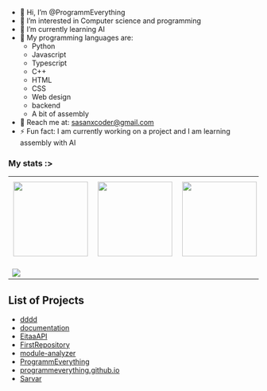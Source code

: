 - 👋 Hi, I’m @ProgrammEverything
- 👀 I’m interested in Computer science and programming
- 🌱 I’m currently learning AI
- 🐍 My programming languages are:
  - Python
  - Javascript
  - Typescript
  - C++
  - HTML
  - CSS
  - Web design
  - backend
  - A bit of assembly
- 📖 Reach me at: sasanxcoder@gmail.com
- ⚡ Fun fact: I am currently working on a project and I am learning assembly with AI
<!---
ProgrammEverything/ProgrammEverything is a ✨ special ✨ repository because its `README.md` (this file) appears on your GitHub profile.
You can click the Preview link to take a look at your changes.
--->
### My stats :>
<div align="center">
  <table style="border-collapse: collapse; border: none;">
    <tr>
      <td style="border: none; padding: 10px;">
        <img src="https://github-readme-stats.vercel.app/api?username=programmeverything&show_icons=true&theme=radical" height="150">
      </td>
      <td style="border: none; padding: 10px;">
        <img src="https://github-readme-stats.vercel.app/api/top-langs/?username=programmeverything&layout=compact&theme=radical" height="150">
      </td>
      <td style="border: none; padding: 10px;">
        <img src="https://streak-stats.demolab.com?user=programmeverything&theme=radical" height="150">
      </td>
    </tr>
    <tr>
      <td colspan="3" style="border: none; padding-top: 15px;">
        <img src="https://github-profile-trophy.vercel.app/?username=programmeverything&theme=darkhub&no-frame=true&margin-w=5">
      </td>
    </tr>
  </table>
</div>

<!-- START PROJECTS -->
## List of Projects
- [dddd](https://github.com/ProgrammEverything/dddd)
- [documentation](https://github.com/ProgrammEverything/documentation)
- [EitaaAPI](https://github.com/ProgrammEverything/EitaaAPI)
- [FirstRepository](https://github.com/ProgrammEverything/FirstRepository)
- [module-analyzer](https://github.com/ProgrammEverything/module-analyzer)
- [ProgrammEverything](https://github.com/ProgrammEverything/ProgrammEverything)
- [programmeverything.github.io](https://github.com/ProgrammEverything/programmeverything.github.io)
- [Sarvar](https://github.com/ProgrammEverything/Sarvar)
<!-- END PROJECTS -->
